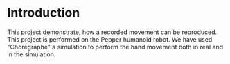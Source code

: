 # Introduction
 This project demonstrate, how a recorded movement can be reproduced. This project is performed on the Pepper humanoid robot. We have used "Choregraphe" a simulation to perform the hand movement both in real and in the simulation.
